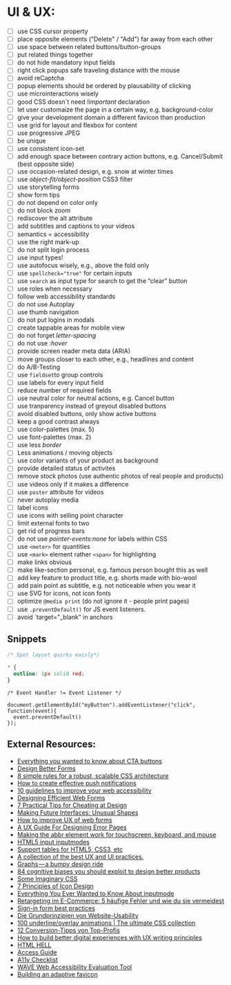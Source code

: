 # UI & UX:

- [ ] use CSS cursor property
- [ ] place opposite elements ("Delete" / "Add") far away from each other
- [ ] use space between related buttons/button-groups
- [ ] put related things together
- [ ] do not hide mandatory input fields
- [ ] right click popups safe traveling distance with the mouse
- [ ] avoid reCaptcha
- [ ] popup elements should be ordered by plausability of clicking
- [ ] use microinteractions wisely
- [ ] good CSS doesn´t need _!important_ declaration
- [ ] let user customaize the page in a certain way, e.g. background-color
- [ ] give your development domain a different favicon than production
- [ ] use grid for layout and flexbox for content
- [ ] use progressive JPEG
- [ ] be unique
- [ ] use consistent icon-set
- [ ] add enough space between contrary action buttons, e.g. Cancel/Submit (best opposite side)
- [ ] use occasion-related design, e.g. snow at winter times
- [ ] use _object-fit/object-position_ CSS3 filter
- [ ] use storytelling forms
- [ ] show form tips
- [ ] do not depend on color only
- [ ] do not block zoom
- [ ] rediscover the alt attribute
- [ ] add subtitles and captions to your videos
- [ ] semantics = accessibility
- [ ] use the right mark-up
- [ ] do not split login process
- [ ] use input types!
- [ ] use autofocus wisely, e.g., above the fold only 
- [ ] use `spellcheck="true"` for certain inputs
- [ ] use `search` as input type for search to get the “clear” button
- [ ] use roles when necessary
- [ ] follow web accessibility standards
- [ ] do not use Autoplay
- [ ] use thumb navigation
- [ ] do not put logins in modals
- [ ] create tappable areas for mobile view
- [ ] do not forget _letter-spacing_
- [ ] do not use _:hover_ 
- [ ] provide screen reader meta data (ARIA)
- [ ] move groups closer to each other, e.g., headlines and content
- [ ] do A/B-Testing
- [ ] use `fieldset`to group controls
- [ ] use labels for every input field
- [ ] reduce number of required fields
- [ ] use neutral color for neutral actions, e.g. Cancel button
- [ ] use tranparency instead of greyout disabled buttons
- [ ] avoid disabled buttons, only show active buttons
- [ ] keep a good contrast always
- [ ] use color-palettes (max. 5)
- [ ] use font-palettes (max. 2)
- [ ] use less _border_
- [ ] Less animations / moving objects
- [ ] use color variants of your product as background
- [ ] provide detailed status of activites
- [ ] remove stock photos (use authentic photos of real people and products)
- [ ] use videos only if it makes a difference
- [ ] use `poster` attribute for videos
- [ ] never autoplay media
- [ ] label icons
- [ ] use icons with selling point character
- [ ] limit external fonts to two
- [ ] get rid of progress bars
- [ ] do not use _pointer-events:none_ for labels within CSS
- [ ] use `<meter>` for quantities
- [ ] use `<mark>` element rather `<span>` for highlighting
- [ ] make links obvious
- [ ] make like-section personal, e.g. famous person bought this as well
- [ ] add key feature to product title, e.g. shorts made with bio-wool
- [ ] add pain point as subtitle, e.g. not noticeable when you wear it
- [ ] use SVG for icons, not icon fonts
- [ ] optimize `@media print` (do not ignore it - people print pages)
- [ ] use `.preventDefault()` for JS event listeners.
- [ ] avoid `target="_blank" in anchors

## Snippets

```CSS
/* Spot layout quirks eaisly*/

* {
  outline: 1px solid red; 
}
```

```JS
/* Event Handler != Event Listener */

document.getElementById("myButton").addEventListener("click", function(event){
  event.preventDefault()
});
```


## External Resources:

- [Everything you wanted to know about CTA buttons](https://medium.com/email-industry-news/everything-you-wanted-to-know-about-email-cta-buttons-98807ab98806#.8sf0xg32l)
- [Design Better Forms](https://uxdesign.cc/design-better-forms-96fadca0f49c#.nctmmhrc6)
- [8 simple rules for a robust, scalable CSS architecture](https://github.com/jareware/css-architecture)
- [How to create effective push notifications](https://uxplanet.org/how-to-create-effective-push-notifications-c80f80420453#.t4f6rcyqd)
- [10 guidelines to improve your web accessibility](https://aerolab.co/blog/web-accessibility/)
- [Designing Efficient Web Forms](https://www.smashingmagazine.com/2017/06/designing-efficient-web-forms/)
- [7 Practical Tips for Cheating at Design](https://medium.com/refactoring-ui/7-practical-tips-for-cheating-at-design-40c736799886)
- [Making Future Interfaces: Unusual Shapes](https://youtu.be/eCHt8zsbCT4)
- [How to improve UX of web forms](http://maxsnitser.com/blog/how-to-improve-ux-of-web-forms)
- [A UX Guide For Designing Error Pages](https://blog.prototypr.io/a-ux-guide-for-designing-error-pages-fb9ced1f1c8a)
- [Making the abbr element work for touchscreen, keyboard, and mouse](https://bitsofco.de/making-abbr-work-for-touchscreen-keyboard-mouse/)
- [HTML5 input inputmodes](https://developer.mozilla.org/de/docs/Web/HTML/Element/Input#attr-inputmode)
- [Support tables for HTML5, CSS3, etc](https://caniuse.com/)
- [A collection of the best UX and UI practices.](https://www.checklist.design/)
- [Graphs — a bumpy design ride](https://medium.com/@william.bengtsson/learnings-from-designing-graphs-9033e9034ca0)
- [84 cognitive biases you should exploit to design better products](https://www.mobilespoon.net/2019/04/collection-cognitive-biases-how-to-use.html)
- [Some Imaginary CSS](https://cloudfour.com/thinks/some-imaginary-css/)
- [7 Principles of Icon Design](https://medium.com/@minoraxis/7-principles-of-icon-design-e7187539e4a2)
- [Everything You Ever Wanted to Know About inputmode](https://css-tricks.com/everything-you-ever-wanted-to-know-about-inputmode/)
- [Retargeting im E-Commerce: 5 häufige Fehler und wie du sie vermeidest](https://t3n.de/news/retargeting-e-commerce-5-fehler-1257793/)
- [Sign-in form best practices](https://web.dev/sign-in-form-best-practices)
- [Die Grundprinzipien von Website-Usability](https://99designs.de/blog/web-digitales-design/website-usability/)
- [100 underline/overlay animations | The ultimate CSS collection](https://dev.to/afif/100-underline-overlay-animation-the-ultimate-css-collection-4p40)
- [12 Conversion-Tipps von Top-Profis](https://t3n.de/news/12-conversion-tipps-top-profis-1377113/)
- [How to build better digital experiences with UX writing principles](https://medium.com/sainsburys-digital-experience/how-to-build-better-digital-experiences-with-ux-writing-principles-3c65fcdbcef8)
- [HTML HELL](https://www.htmhell.dev/tips/the-current-page)
- [Access Guide](https://accessguide.io/)
- [A11y Checklist](https://www.a11yproject.com/checklist)
- [WAVE Web Accessibility Evaluation Tool](https://wave.webaim.org/)
- [Building an adaptive favicon](https://web.dev/building-an-adaptive-favicon)
